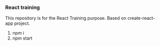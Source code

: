 ### React training

This repository is for the React Training purpose. Based on create-react-app project.

1. npm i
2. npm start